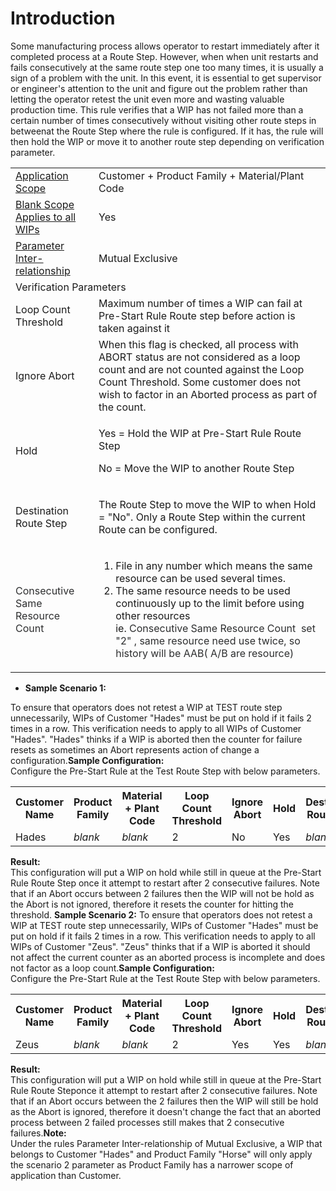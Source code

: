 # Introduction

Some manufacturing process allows operator to restart immediately after it completed process at a Route Step. However, when when unit restarts and fails consecutively at the same route step one too many times, it is usually a sign of a problem with the unit. In this event, it is essential to get supervisor or engineer's attention to the unit and figure out the problem rather than letting the operator retest the unit even more and wasting valuable production time.
This rule verifies that a WIP has not failed more than a certain number of times 
consecutively without visiting other route steps in betweenat the Route Step where the rule is configured. If it has, the rule will then hold the WIP or move it to another route step depending on verification parameter.<table class="wrapped confluenceTable"><colgroup><col /><col /></colgroup><tbody><tr><td class="highlight confluenceTd"><a href="http://usplnd0wiki01:8090/display/PB/Pre-Start+Rules#Pre-StartRules-ApplicationScope" rel="nofollow">Application Scope</a></td><td class="confluenceTd">Customer + Product Family + Material/Plant Code</td></tr><tr><td class="highlight confluenceTd" colspan="1"><a href="http://usplnd0wiki01:8090/display/PB/Pre-Start+Rules#Pre-StartRules-BlankScope" rel="nofollow">Blank Scope Applies to all WIPs</a></td><td colspan="1" class="confluenceTd">Yes</td></tr><tr><td class="highlight confluenceTd"><a href="http://usplnd0wiki01:8090/display/PB/Pre-Start+Rules#Pre-StartRules-ParamRel" rel="nofollow">Parameter Inter-relationship</a></td><td class="confluenceTd">Mutual Exclusive</td></tr><tr><td class="highlight confluenceTd" colspan="2">Verification Parameters</td></tr><tr><td colspan="1" class="confluenceTd">Loop Count Threshold</td><td colspan="1" class="confluenceTd">Maximum number of times a WIP can fail at Pre-Start Rule Route step before action is taken against it</td></tr><tr><td colspan="1" class="confluenceTd">Ignore Abort</td><td colspan="1" class="confluenceTd">When this flag is checked, all process with ABORT status are not considered as a loop count and are not counted against the Loop Count Threshold. Some customer does not wish to factor in an Aborted process as part of the count.</td></tr><tr><td colspan="1" class="confluenceTd">Hold</td><td colspan="1" class="confluenceTd"><p>Yes = Hold the WIP at Pre-Start Rule Route Step</p><p>No = Move the WIP to another Route Step</p></td></tr><tr><td colspan="1" class="confluenceTd">Destination Route Step</td><td colspan="1" class="confluenceTd"><p>The Route Step to move the WIP to when Hold = "No". Only a Route Step within the current Route can be configured.</p></td></tr><tr><td colspan="1" class="confluenceTd"><span style="color: rgb(45,46,47);">Consecutive Same Resource Count</span></td><td colspan="1" class="confluenceTd"><ol><li>File in any number which means the same resource can be used several times.</li><li>The same resource needs to be used continuously up to the limit before using other resources<br />ie. <span style="color: rgb(45,46,47);">Consecutive Same Resource Count  set "2" , same resource need use twice, so history will be AAB( A/B are resource)</span></li></ol></td></tr></tbody></table>



- **Sample Scenario 1:**

To ensure that operators does not retest a WIP at TEST route step unnecessarily, WIPs of Customer "Hades" must be put on hold if it fails 2 times in a row. This verification needs to apply to all WIPs of Customer "Hades". "Hades" thinks if a WIP is aborted then the counter for failure resets as sometimes an Abort represents action of change a configuration.**Sample Configuration:**  
Configure the Pre-Start Rule at the Test Route Step with below parameters.<table class="wrapped confluenceTable"><colgroup><col /><col /><col /><col /><col /><col /><col /></colgroup><tbody><tr><th class="confluenceTh">Customer Name</th><th class="confluenceTh">Product Family</th><th class="confluenceTh">Material + Plant Code</th><th class="confluenceTh">Loop Count Threshold</th><th colspan="1" class="confluenceTh">Ignore Abort</th><th colspan="1" class="confluenceTh">Hold</th><th colspan="1" class="confluenceTh">Destination Route Step</th></tr><tr><td class="confluenceTd">Hades</td><td class="confluenceTd"><em>blank</em></td><td class="confluenceTd"><em>blank</em></td><td class="confluenceTd">2</td><td colspan="1" class="confluenceTd">No</td><td colspan="1" class="confluenceTd">Yes</td><td colspan="1" class="confluenceTd"><em>blank</em></td></tr></tbody></table>

**Result:**  
This configuration will put a WIP on hold while still in queue at the Pre-Start Rule Route Step
once it attempt to restart after 2 consecutive failures. Note that if an Abort occurs between 2 failures then the WIP will not be hold as the Abort is not ignored, therefore it resets the counter for hitting the threshold.
**Sample Scenario 2:** 
To ensure that operators does not retest a WIP at TEST route step unnecessarily, WIPs of Customer "Hades" must be put on hold if it fails 2 times in a row. This verification needs to apply to all WIPs of Customer "Zeus". "Zeus" thinks that if a WIP is aborted it should not affect the current counter as an aborted process is incomplete and does not factor as a loop count.**Sample Configuration:**  
Configure the Pre-Start Rule at the Test Route Step with below parameters.<table class="wrapped confluenceTable"><colgroup><col /><col /><col /><col /><col /><col /><col /></colgroup><tbody><tr><th class="confluenceTh">Customer Name</th><th class="confluenceTh">Product Family</th><th class="confluenceTh">Material + Plant Code</th><th class="confluenceTh">Loop Count Threshold</th><th colspan="1" class="confluenceTh">Ignore Abort</th><th colspan="1" class="confluenceTh">Hold</th><th colspan="1" class="confluenceTh">Destination Route Step</th></tr><tr><td class="confluenceTd">Zeus</td><td class="confluenceTd"><em>blank</em></td><td class="confluenceTd"><em>blank</em></td><td class="confluenceTd">2</td><td colspan="1" class="confluenceTd">Yes</td><td colspan="1" class="confluenceTd">Yes</td><td colspan="1" class="confluenceTd"><em>blank</em></td></tr></tbody></table>

**Result:**  
This configuration will put a WIP on hold while still in queue at the Pre-Start Rule Route Steponce it attempt to restart after 2 consecutive failures. Note that if an Abort occurs between the 2 failures then the WIP will still be hold as the Abort is ignored, therefore it doesn't change the fact that an aborted process between 2 failed processes still makes that 2 consecutive failures.**Note:**  
Under the rules Parameter Inter-relationship of Mutual Exclusive, a WIP that belongs to Customer "Hades" and Product Family "Horse" will only apply the scenario 2 parameter as Product Family has a narrower scope of application than Customer.
